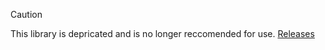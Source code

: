 > [!CAUTION]
> This library is depricated and is no longer reccomended for use.
> [Releases](https://github.com/gaymeowing/luauberries/releases?q=%*&expanded=true)
